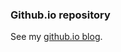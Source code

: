 ### Github.io repository

See my [github.io blog][link_githubio].

[link_githubio]: https://andrpetrov.github.io